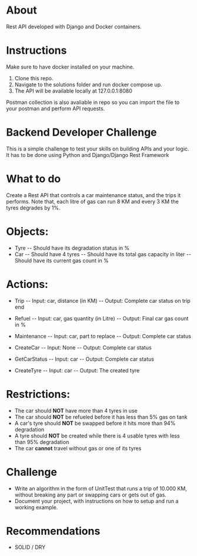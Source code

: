 # About
Rest API developed with Django and Docker containers.

# Instructions
Make sure to have docker installed on your machine.

1. Clone this repo.
2. Navigate to the solutions folder and run docker compose up.
3. The API will be available locally at 127.0.0.1:8080

Postman collection is also avaliable in repo so you can import the file to your postman and perform API requests.

# Backend Developer Challenge
This is a simple challenge to test your skills on building APIs and your logic.
It has to be done using Python and Django/Django Rest Framework

# What to do
Create a Rest API that controls a car maintenance status, and the trips it performs. Note that, each litre of gas can run 8 KM and every 3 KM the tyres degrades by 1%.


# Objects:
- Tyre
-- Should have its degradation status in %
- Car
-- Should have 4 tyres
-- Should have its total gas capacity in liter
-- Should have its current gas count in %

# Actions:
- Trip
-- Input: car, distance (in KM)
-- Output: Complete car status on trip end

- Refuel
-- Input: car, gas quantity (in Litre)
-- Output: Final car gas count in %

- Maintenance
-- Input: car, part to replace
-- Output: Complete car status

- CreateCar
-- Input: None
-- Output: Complete car status

- GetCarStatus
-- Input: car
-- Output: Complete car status

- CreateTyre
-- Input: car
-- Output: The created tyre

# Restrictions:
- The car should **NOT** have more than 4 tyres in use
- The car should **NOT** be refueled before it has less than 5% gas on tank
- A car's tyre should **NOT** be swapped before it hits more than 94% degradation
- A tyre should **NOT** be created while there is 4 usable tyres with less than 95% degradation
- The car **cannot** travel without gas or one of its tyres

# Challenge
- Write an algorithm in the form of UnitTest that runs a trip of 10.000 KM, without breaking any part or swapping cars or gets out of gas.
- Document your project, with instructions on how to setup and run a working example.

# Recommendations
- SOLID / DRY
